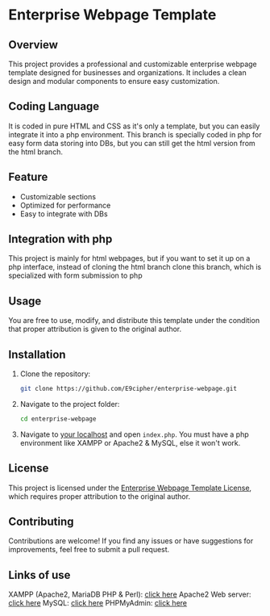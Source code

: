 # Enterprise Webpage Template

## Overview
This project provides a professional and customizable enterprise webpage template designed for businesses and organizations. It includes a clean design and modular components to ensure easy customization.

## Coding Language
It is coded in pure HTML and CSS as it's only a template, but you can easily integrate it into a php environment. This branch is specially coded in php for easy form data storing into DBs, but you can still get the html version from the html branch.

## Feature
- Customizable sections
- Optimized for performance
- Easy to integrate with DBs

## Integration with php
This project is mainly for html webpages, but if you want to set it up on a php interface, instead of cloning the html branch clone this branch, which is specialized with form submission to php

## Usage
You are free to use, modify, and distribute this template under the condition that proper attribution is given to the original author.

## Installation
1. Clone the repository:
   ```bash
   git clone https://github.com/E9cipher/enterprise-webpage.git
   ```
2. Navigate to the project folder:
   ```bash
   cd enterprise-webpage
   ```
3. Navigate to [your localhost](http://localhost) and open `index.php`. You must have a php environment like XAMPP or Apache2 & MySQL, else it won't work.

## License
This project is licensed under the [Enterprise Webpage Template License](LICENSE), which requires proper attribution to the original author.

## Contributing
Contributions are welcome! If you find any issues or have suggestions for improvements, feel free to submit a pull request.

## Links of use
XAMPP (Apache2, MariaDB PHP & Perl): [click here](https://apachefriends.org/)
Apache2 Web server: [click here](https://httpd.apache.org/download.cgi)
MySQL: [click here](https://www.mysql.com/downloads/)
PHPMyAdmin: [click here](https://phpmyadmin.net/)
